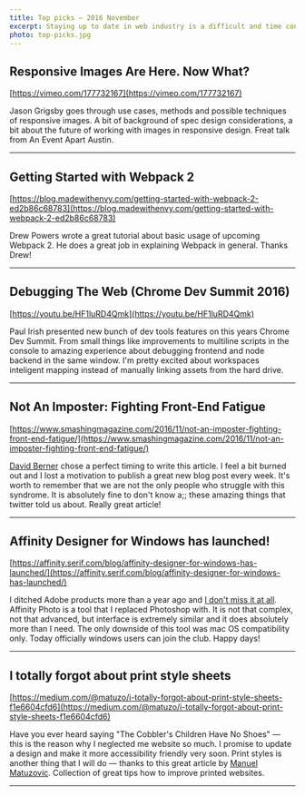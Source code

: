 ```yaml
---
title: Top picks — 2016 November
excerpt: Staying up to date in web industry is a difficult and time consuming task. I would like to share with you my top finds from the past month.
photo: top-picks.jpg
---
```


## Responsive Images Are Here. Now What?

[https://vimeo.com/177732167](https://vimeo.com/177732167)

Jason Grigsby goes through use cases, methods and possible techniques of responsive images. A bit of background of spec design considerations, a bit about the future of working with images in responsive design. Freat talk from An Event Apart Austin.

- - -

## Getting Started with Webpack 2

[https://blog.madewithenvy.com/getting-started-with-webpack-2-ed2b86c68783](https://blog.madewithenvy.com/getting-started-with-webpack-2-ed2b86c68783)

Drew Powers wrote a great tutorial about basic usage of upcoming Webpack 2. He does a great job in explaining Webpack in general. Thanks Drew!

- - -

## Debugging The Web (Chrome Dev Summit 2016)

[https://youtu.be/HF1luRD4Qmk](https://youtu.be/HF1luRD4Qmk)

Paul Irish presented new bunch of dev tools features on this years Chrome Dev Summit. From small things like improvements to multiline scripts in the console to amazing experience about debugging frontend and node backend in the same window. I'm pretty excited about workspaces inteligent mapping instead of manually linking assets from the hard drive.

- - -

## Not An Imposter: Fighting Front-End Fatigue

[https://www.smashingmagazine.com/2016/11/not-an-imposter-fighting-front-end-fatigue/](https://www.smashingmagazine.com/2016/11/not-an-imposter-fighting-front-end-fatigue/)

[David Berner](https://twitter.com/DaveOrDead) chose a perfect timing to write this article. I feel a bit burned out and I lost a motivation to publish a great new blog post every week. It's worth to remember that we are not the only people who struggle with this syndrome. It is absolutely fine to don't know a;; these amazing things that twitter told us about. Really great article!

- - -

## Affinity Designer for Windows has launched!

[https://affinity.serif.com/blog/affinity-designer-for-windows-has-launched/](https://affinity.serif.com/blog/affinity-designer-for-windows-has-launched/)

I ditched Adobe products more than a year ago and [I don't miss it at all](https://pawelgrzybek.com/i-wont-miss-you-adobe/). Affinity Photo is a tool that I replaced Photoshop with. It is not that complex, not that advanced, but interface is extremely similar and it does absolutely more than I need. The only downside of this tool was mac OS compatibility only. Today officially windows users can join the club. Happy days!

- - -

## I totally forgot about print style sheets

[https://medium.com/@matuzo/i-totally-forgot-about-print-style-sheets-f1e6604cfd6](https://medium.com/@matuzo/i-totally-forgot-about-print-style-sheets-f1e6604cfd6)

Have you ever heard saying "The Cobbler's Children Have No Shoes" — this is the reason why I neglected me website so much. I promise to update a design and make it more accessibility friendly very soon. Print styles is another thing that I will do — thanks to this great article by [Manuel Matuzovic](https://twitter.com/mmatuzo). Collection of great tips how to improve printed websites.


- - -

##
